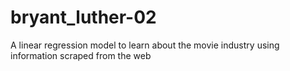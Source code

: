 # bryant_luther-02
A linear regression model to learn about the movie industry using information scraped from the web

